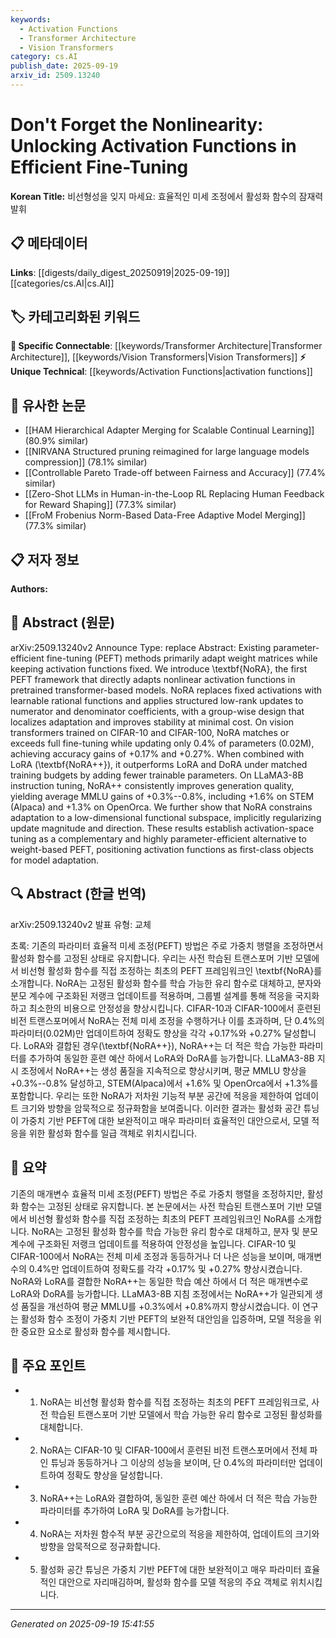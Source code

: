 ```yaml
---
keywords:
  - Activation Functions
  - Transformer Architecture
  - Vision Transformers
category: cs.AI
publish_date: 2025-09-19
arxiv_id: 2509.13240
---
```


<!-- KEYWORD_LINKING_METADATA:
{
  "processed_timestamp": "2025-09-22 21:47:21.902846",
  "vocabulary_version": "1.0",
  "selected_keywords": [
    "Activation Functions",
    "Transformer Architecture",
    "Vision Transformers"
  ],
  "rejected_keywords": [
    "Parameter-Efficient Fine-Tuning",
    "Low-Rank Adaptation"
  ],
  "similarity_scores": {
    "Activation Functions": 0.85,
    "Transformer Architecture": 0.82,
    "Vision Transformers": 0.78
  },
  "extraction_method": "AI_prompt_based",
  "budget_applied": true
}
-->


# Don't Forget the Nonlinearity: Unlocking Activation Functions in Efficient Fine-Tuning

**Korean Title:** 비선형성을 잊지 마세요: 효율적인 미세 조정에서 활성화 함수의 잠재력 발휘

## 📋 메타데이터

**Links**: [[digests/daily_digest_20250919|2025-09-19]]   [[categories/cs.AI|cs.AI]]

## 🏷️ 카테고리화된 키워드
**🔗 Specific Connectable**: [[keywords/Transformer Architecture|Transformer Architecture]], [[keywords/Vision Transformers|Vision Transformers]]
**⚡ Unique Technical**: [[keywords/Activation Functions|activation functions]]

## 🔗 유사한 논문
- [[HAM Hierarchical Adapter Merging for Scalable Continual Learning]] (80.9% similar)
- [[NIRVANA Structured pruning reimagined for large language models compression]] (78.1% similar)
- [[Controllable Pareto Trade-off between Fairness and Accuracy]] (77.4% similar)
- [[Zero-Shot LLMs in Human-in-the-Loop RL Replacing Human Feedback for Reward Shaping]] (77.3% similar)
- [[FroM Frobenius Norm-Based Data-Free Adaptive Model Merging]] (77.3% similar)

## 📋 저자 정보

**Authors:** 

## 📄 Abstract (원문)

arXiv:2509.13240v2 Announce Type: replace 
Abstract: Existing parameter-efficient fine-tuning (PEFT) methods primarily adapt weight matrices while keeping activation functions fixed. We introduce \textbf{NoRA}, the first PEFT framework that directly adapts nonlinear activation functions in pretrained transformer-based models. NoRA replaces fixed activations with learnable rational functions and applies structured low-rank updates to numerator and denominator coefficients, with a group-wise design that localizes adaptation and improves stability at minimal cost. On vision transformers trained on CIFAR-10 and CIFAR-100, NoRA matches or exceeds full fine-tuning while updating only 0.4\% of parameters (0.02M), achieving accuracy gains of +0.17\% and +0.27\%. When combined with LoRA (\textbf{NoRA++}), it outperforms LoRA and DoRA under matched training budgets by adding fewer trainable parameters. On LLaMA3-8B instruction tuning, NoRA++ consistently improves generation quality, yielding average MMLU gains of +0.3\%--0.8\%, including +1.6\% on STEM (Alpaca) and +1.3\% on OpenOrca. We further show that NoRA constrains adaptation to a low-dimensional functional subspace, implicitly regularizing update magnitude and direction. These results establish activation-space tuning as a complementary and highly parameter-efficient alternative to weight-based PEFT, positioning activation functions as first-class objects for model adaptation.

## 🔍 Abstract (한글 번역)

arXiv:2509.13240v2 발표 유형: 교체

초록: 기존의 파라미터 효율적 미세 조정(PEFT) 방법은 주로 가중치 행렬을 조정하면서 활성화 함수를 고정된 상태로 유지합니다. 우리는 사전 학습된 트랜스포머 기반 모델에서 비선형 활성화 함수를 직접 조정하는 최초의 PEFT 프레임워크인 \textbf{NoRA}를 소개합니다. NoRA는 고정된 활성화 함수를 학습 가능한 유리 함수로 대체하고, 분자와 분모 계수에 구조화된 저랭크 업데이트를 적용하며, 그룹별 설계를 통해 적응을 국지화하고 최소한의 비용으로 안정성을 향상시킵니다. CIFAR-10과 CIFAR-100에서 훈련된 비전 트랜스포머에서 NoRA는 전체 미세 조정을 수행하거나 이를 초과하며, 단 0.4\%의 파라미터(0.02M)만 업데이트하여 정확도 향상을 각각 +0.17\%와 +0.27\% 달성합니다. LoRA와 결합된 경우(\textbf{NoRA++}), NoRA++는 더 적은 학습 가능한 파라미터를 추가하여 동일한 훈련 예산 하에서 LoRA와 DoRA를 능가합니다. LLaMA3-8B 지시 조정에서 NoRA++는 생성 품질을 지속적으로 향상시키며, 평균 MMLU 향상을 +0.3\%--0.8\% 달성하고, STEM(Alpaca)에서 +1.6\% 및 OpenOrca에서 +1.3\%를 포함합니다. 우리는 또한 NoRA가 저차원 기능적 부분 공간에 적응을 제한하여 업데이트 크기와 방향을 암묵적으로 정규화함을 보여줍니다. 이러한 결과는 활성화 공간 튜닝이 가중치 기반 PEFT에 대한 보완적이고 매우 파라미터 효율적인 대안으로서, 모델 적응을 위한 활성화 함수를 일급 객체로 위치시킵니다.

## 📝 요약

기존의 매개변수 효율적 미세 조정(PEFT) 방법은 주로 가중치 행렬을 조정하지만, 활성화 함수는 고정된 상태로 유지합니다. 본 논문에서는 사전 학습된 트랜스포머 기반 모델에서 비선형 활성화 함수를 직접 조정하는 최초의 PEFT 프레임워크인 NoRA를 소개합니다. NoRA는 고정된 활성화 함수를 학습 가능한 유리 함수로 대체하고, 분자 및 분모 계수에 구조화된 저랭크 업데이트를 적용하여 안정성을 높입니다. CIFAR-10 및 CIFAR-100에서 NoRA는 전체 미세 조정과 동등하거나 더 나은 성능을 보이며, 매개변수의 0.4%만 업데이트하여 정확도를 각각 +0.17% 및 +0.27% 향상시켰습니다. NoRA와 LoRA를 결합한 NoRA++는 동일한 학습 예산 하에서 더 적은 매개변수로 LoRA와 DoRA를 능가합니다. LLaMA3-8B 지침 조정에서는 NoRA++가 일관되게 생성 품질을 개선하여 평균 MMLU를 +0.3%에서 +0.8%까지 향상시켰습니다. 이 연구는 활성화 함수 조정이 가중치 기반 PEFT의 보완적 대안임을 입증하며, 모델 적응을 위한 중요한 요소로 활성화 함수를 제시합니다.

## 🎯 주요 포인트

- 1. NoRA는 비선형 활성화 함수를 직접 조정하는 최초의 PEFT 프레임워크로, 사전 학습된 트랜스포머 기반 모델에서 학습 가능한 유리 함수로 고정된 활성화를 대체합니다.

- 2. NoRA는 CIFAR-10 및 CIFAR-100에서 훈련된 비전 트랜스포머에서 전체 파인 튜닝과 동등하거나 그 이상의 성능을 보이며, 단 0.4%의 파라미터만 업데이트하여 정확도 향상을 달성합니다.

- 3. NoRA++는 LoRA와 결합하여, 동일한 훈련 예산 하에서 더 적은 학습 가능한 파라미터를 추가하여 LoRA 및 DoRA를 능가합니다.

- 4. NoRA는 저차원 함수적 부분 공간으로의 적응을 제한하여, 업데이트의 크기와 방향을 암묵적으로 정규화합니다.

- 5. 활성화 공간 튜닝은 가중치 기반 PEFT에 대한 보완적이고 매우 파라미터 효율적인 대안으로 자리매김하며, 활성화 함수를 모델 적응의 주요 객체로 위치시킵니다.

---

*Generated on 2025-09-19 15:41:55*